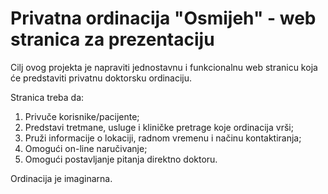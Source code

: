 # Privatna ordinacija "Osmijeh" - web stranica za prezentaciju

Cilj ovog projekta je napraviti jednostavnu i funkcionalnu web stranicu koja će predstaviti privatnu doktorsku ordinaciju.

Stranica treba da:
1. Privuče korisnike/pacijente;
2. Predstavi tretmane, usluge i kliničke pretrage koje ordinacija vrši;
3. Pruži informacije o lokaciji, radnom vremenu i načinu kontaktiranja;
4. Omogući on-line naručivanje;
5. Omogući postavljanje pitanja direktno doktoru.

Ordinacija je imaginarna.